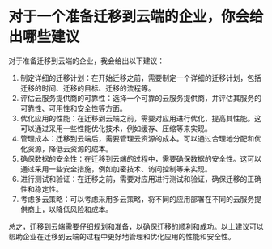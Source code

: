 # 对于一个准备迁移到云端的企业，你会给出哪些建议

对于准备迁移到云端的企业，我会给出以下建议：

1. 制定详细的迁移计划：在开始迁移之前，需要制定一个详细的迁移计划，包括迁移的时间、迁移的目标、迁移的流程等。
2. 评估云服务提供商的可靠性：选择一个可靠的云服务提供商，并评估其服务的可靠性、可用性和安全性等方面。
3. 优化应用的性能：在迁移到云端之前，需要对应用进行优化，提高其性能。这可以通过采用一些性能优化技术，例如缓存、压缩等来实现。
4. 管理成本：迁移到云端后，需要管理云资源的成本。可以通过合理地分配和优化资源，降低云资源的成本。
5. 确保数据的安全性：在迁移到云端的过程中，需要确保数据的安全性。这可以通过采用一些安全措施，例如加密技术、访问控制等来实现。
6. 进行测试和验证：在迁移之前，需要对应用进行测试和验证，确保迁移的正确性和稳定性。
7. 考虑多云策略：可以考虑采用多云策略，将不同的应用部署在不同的云服务提供商上，以降低风险和成本。

总之，迁移到云端需要仔细规划和准备，以确保迁移的顺利和成功。以上建议可以帮助企业在迁移到云端的过程中更好地管理和优化应用的性能和安全性。


